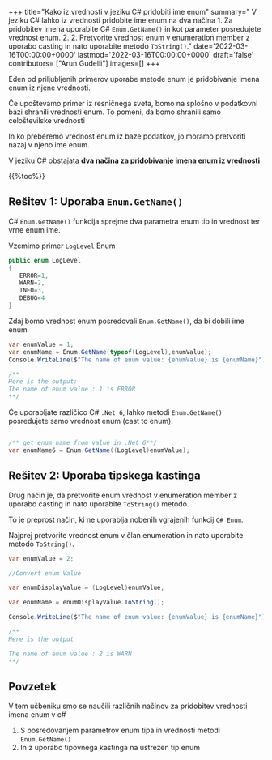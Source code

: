 
+++
title="Kako iz vrednosti v jeziku C# pridobiti ime enum"
summary=" V jeziku C# lahko iz vrednosti pridobite ime enum na dva načina 1. Za pridobitev imena uporabite C# `Enum.GetName()` in kot parameter posredujete vrednost enum. 2. 2. Pretvorite vrednost enum v enumeration member z uporabo casting in nato uporabite metodo `ToString()`."
date='2022-03-16T00:00:00+0000'
lastmod='2022-03-16T00:00:00+0000'
draft='false'
contributors= ["Arun Gudelli"]
images=[]
+++


Eden od priljubljenih primerov uporabe metode enum je pridobivanje imena enum iz njene vrednosti.

Če upoštevamo primer iz resničnega sveta, bomo na splošno v podatkovni bazi shranili vrednosti enum. To pomeni, da bomo shranili samo celoštevilske vrednosti 

In ko preberemo vrednost enum iz baze podatkov, jo moramo pretvoriti nazaj v njeno ime enum.

V jeziku C# obstajata **dva načina za pridobivanje imena enum iz vrednosti** 

{{%toc%}}

## Rešitev 1: Uporaba `Enum.GetName()`

C# `Enum.GetName()` funkcija sprejme dva parametra enum tip in vrednost ter vrne enum ime.

Vzemimo primer `LogLevel` Enum

```csharp
public enum LogLevel
{
   ERROR=1, 
   WARN=2, 
   INFO=3, 
   DEBUG=4
}
```

Zdaj bomo vrednost enum posredovali `Enum.GetName()`, da bi dobili ime enum 

```csharp
var enumValue = 1;
var enumName = Enum.GetName(typeof(LogLevel),enumValue);
Console.WriteLine($"The name of enum value: {enumValue} is {enumName}");

/**
Here is the output:
The name of enum value : 1 is ERROR
**/
```

Če uporabljate različico C# `.Net 6`, lahko metodi `Enum.GetName()` posredujete samo vrednost enum (cast to enum).

```csharp

/** get enum name from value in .Net 6**/
var enumName6 = Enum.GetName((LogLevel)enumValue);
```

## Rešitev 2: Uporaba tipskega kastinga

Drug način je, da pretvorite enum vrednost v enumeration member z uporabo casting in nato uporabite `ToString()` metodo.

To je preprost način, ki ne uporablja nobenih vgrajenih funkcij `C# Enum`.

Najprej pretvorite vrednost enum v član enumeration in nato uporabite metodo `ToString()`.

```csharp
var enumValue = 2;

//Convert enum Value

var enumDisplayValue = (LogLevel)enumValue;

var enumName = enumDisplayValue.ToString();

Console.WriteLine($"The name of enum value: {enumValue} is {enumName}");

/**
Here is the output

The name of enum value : 2 is WARN
**/
```

## Povzetek

V tem učbeniku smo se naučili različnih načinov za pridobitev vrednosti imena enum v c# 

1. S posredovanjem parametrov enum tipa in vrednosti metodi `Enum.GetName()` 
2. In z uporabo tipovnega kastinga na ustrezen tip enum 
